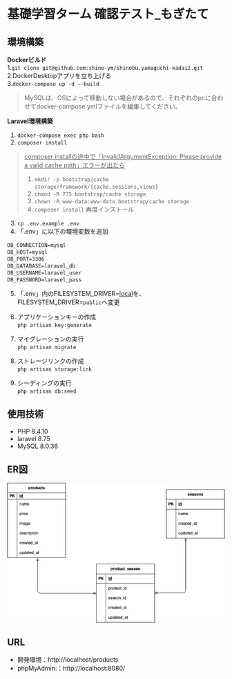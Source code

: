 # 基礎学習ターム 確認テスト_もぎたて
## 環境構築
**Dockerビルド**\
1.`git clone git@github.com:shino-ym/shinobu.yamaguchi-kadai2.git`  
2.DockerDesktopアプリを立ち上げる\
3.`docker-compose up -d --build`
> MySQLは、OSによって移動しない場合があるので、それぞれのpcに合わせてdocker-compose.ymlファイルを編集してください。

**Laravel環境構築**
1. `docker-compose exec php bash`
2. `composer install`

><ins>composer installの途中で「InvalidArgumentException: Please provide a valid cache path」エラーが出たら</ins>
>1) `mkdir -p bootstrap/cache storage/framework/{cache,sessions,views}`
>2) `chmod -R 775 bootstrap/cache storage`
>3) `chown -R www-data:www-data bootstrap/cache storage`
>4) `composer install`  再度インストール

3. `cp .env.example .env`
4. 「.env」に以下の環境変数を追加
```
DB_CONNECTION=mysql
DB_HOST=mysql
DB_PORT=3306
DB_DATABASE=laravel_db
DB_USERNAME=laravel_user
DB_PASSWORD=laravel_pass
```

5. 「.env」内のFILESYSTEM_DRIVER=<ins>local</ins>を、FILESYSTEM_DRIVER=`public`へ変更

6. アプリケーションキーの作成\
`php artisan key:generate`
7. マイグレーションの実行\
`php artisan migrate`
8. ストレージリンクの作成\
`php artisan storage:link`
9. シーディングの実行\
`php artisan db:seed`

## 使用技術
- PHP 8.4.10
- laravel 8.75
- MySQL 8.0.36

## ER図

![ER図](index.drawio.png)


## URL
- 開発環境：http://localhost/products
- phpMyAdmin:：http://localhost:8080/
